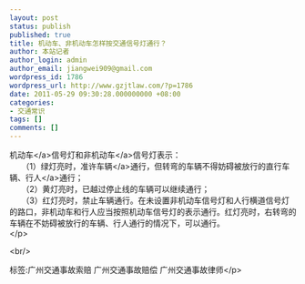 ```yaml
---
layout: post
status: publish
published: true
title: 机动车、非机动车怎样按交通信号灯通行？
author: 本站记者
author_login: admin
author_email: jiangwei909@gmail.com
wordpress_id: 1786
wordpress_url: http://www.gzjtlaw.com/?p=1786
date: 2011-05-29 09:30:28.000000000 +08:00
categories:
- 交通常识
tags: []
comments: []
---
```

<p><a>机动车<&#47;a>信号灯和<a>非机动车<&#47;a>信号灯表示： <br>　　（1）绿灯亮时，准许<a>车辆<&#47;a>通行，但转弯的车辆不得妨碍被放行的直行车辆、<a>行人<&#47;a>通行； <br>　　（2）黄灯亮时，已越过停止线的车辆可以继续通行； <br>　　（3）红灯亮时，禁止车辆通行。在未设置非机动车信号灯和人行横道信号灯的路口，非机动车和行人应当按照机动车信号灯的表示通行。红灯亮时，右转弯的车辆在不妨碍被放行的车辆、行人通行的情况下，可以通行。 <br><&#47;p><br&#47;><p>标签:广州交通事故索赔 广州交通事故赔偿 广州交通事故律师<&#47;p>
